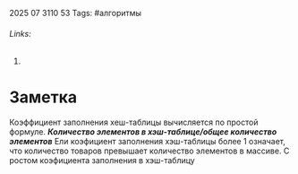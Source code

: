 2025 07 3110 53
Tags: #алгоритмы 
###### Links: 
1) 
# Заметка
Коэффициент заполнения хеш-таблицы вычисляется по простой формуле.
***Количество элементов в хэш-таблице/общее количество элементов***
Ели коэфициент заполнения хэш-таблицы более 1 означает, что количество товаров превышает количество элементов в массиве. 
С ростом коэфициента заполнения в хэш-таблицу 